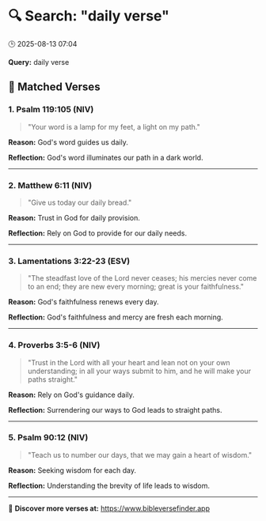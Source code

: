 # 🔍 Search: "daily verse"
🕒 2025-08-13 07:04

**Query:** daily verse

## 📖 Matched Verses

### 1. Psalm 119:105 (NIV)
> "Your word is a lamp for my feet, a light on my path."

**Reason:** God's word guides us daily.

**Reflection:** God's word illuminates our path in a dark world.

---

### 2. Matthew 6:11 (NIV)
> "Give us today our daily bread."

**Reason:** Trust in God for daily provision.

**Reflection:** Rely on God to provide for our daily needs.

---

### 3. Lamentations 3:22-23 (ESV)
> "The steadfast love of the Lord never ceases; his mercies never come to an end; they are new every morning; great is your faithfulness."

**Reason:** God's faithfulness renews every day.

**Reflection:** God's faithfulness and mercy are fresh each morning.

---

### 4. Proverbs 3:5-6 (NIV)
> "Trust in the Lord with all your heart and lean not on your own understanding; in all your ways submit to him, and he will make your paths straight."

**Reason:** Rely on God's guidance daily.

**Reflection:** Surrendering our ways to God leads to straight paths.

---

### 5. Psalm 90:12 (NIV)
> "Teach us to number our days, that we may gain a heart of wisdom."

**Reason:** Seeking wisdom for each day.

**Reflection:** Understanding the brevity of life leads to wisdom.

---

🔗 **Discover more verses at:** https://www.bibleversefinder.app
